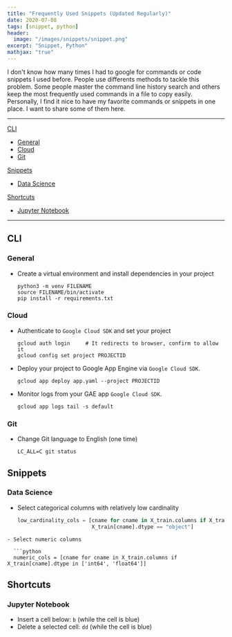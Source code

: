 ```yaml
---
title: "Frequently Used Snippets (Updated Regularly)"
date: 2020-07-08
tags: [snippet, python]
header:
  image: "/images/snippets/snippet.png"
excerpt: "Snippet, Python"
mathjax: "true"
---
```



I don't know how many times I had to google for commands or code snippets I used before. People use differents methods to tackle this problem. Some people master the command line history search and others keep the most frequently used commands in a file to copy easily. Personally, I find it nice to have my favorite commands or snippets in one place. I want to share some of them here. 

---
[CLI](#cli)
  - [General](#general)
  - [Cloud](#cloud)
  - [Git](#git)  

[Snippets](#snippets)  
  - [Data Science](#data-science)  

[Shortcuts](#shortcuts)  
  - [Jupyter Notebook](#jupyter-notebook)  
---

## CLI
### General

- Create a virtual environment and install dependencies in your project
  ```shell
  python3 -m venv FILENAME
  source FILENAME/bin/activate
  pip install -r requirements.txt
  ```

### Cloud
- Authenticate to `Google Cloud SDK` and set your project
  ```shell
  gcloud auth login     # It redirects to browser, confirm to allow it
  gcloud config set project PROJECTID
  ```

- Deploy your project to Google App Engine via `Google Cloud SDK`.  
  ```shell
  gcloud app deploy app.yaml --project PROJECTID 
  ```
- Monitor logs from your GAE app `Google Cloud SDK`.
  ```shell
  gcloud app logs tail -s default
  ```

### Git
- Change Git language to English (one time)
  ```shell
  LC_ALL=C git status
  ```

## Snippets
### Data Science

- Select categorical columns with relatively low cardinality
  ```python
  low_cardinality_cols = [cname for cname in X_train.columns if X_train[cname].nunique() < 10 and 
                          X_train[cname].dtype == "object"]
```
- Select numeric columns    

  ```python
  numeric_cols = [cname for cname in X_train.columns if X_train[cname].dtype in ['int64', 'float64']]
  ```

## Shortcuts
### Jupyter Notebook

- Insert a cell below: `b` (while the cell is blue)
- Delete a selected cell: `dd` (while the cell is blue)
